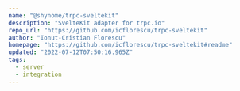 ```yaml
---
name: "@shynome/trpc-sveltekit"
description: "SvelteKit adapter for trpc.io"
repo_url: "https://github.com/icflorescu/trpc-sveltekit"
author: "Ionut-Cristian Florescu"
homepage: "https://github.com/icflorescu/trpc-sveltekit#readme"
updated: "2022-07-12T07:50:16.965Z"
tags: 
  - server
  - integration
---
```

